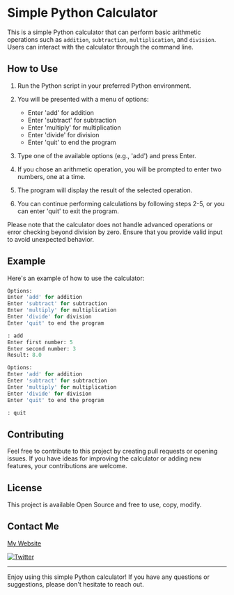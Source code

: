 # Simple Python Calculator

This is a simple Python calculator that can perform basic arithmetic operations such as `addition`, `subtraction`, `multiplication`, and `division`. Users can interact with the calculator through the command line.

## How to Use

1. Run the Python script in your preferred Python environment.
2. You will be presented with a menu of options:

   - Enter 'add' for addition
   - Enter 'subtract' for subtraction
   - Enter 'multiply' for multiplication
   - Enter 'divide' for division
   - Enter 'quit' to end the program

3. Type one of the available options (e.g., 'add') and press Enter.
4. If you chose an arithmetic operation, you will be prompted to enter two numbers, one at a time.
5. The program will display the result of the selected operation.
6. You can continue performing calculations by following steps 2-5, or you can enter 'quit' to exit the program.

Please note that the calculator does not handle advanced operations or error checking beyond division by zero. Ensure that you provide valid input to avoid unexpected behavior.

## Example

Here's an example of how to use the calculator:

```Python
Options:
Enter 'add' for addition
Enter 'subtract' for subtraction
Enter 'multiply' for multiplication
Enter 'divide' for division
Enter 'quit' to end the program

: add
Enter first number: 5
Enter second number: 3
Result: 8.0

Options:
Enter 'add' for addition
Enter 'subtract' for subtraction
Enter 'multiply' for multiplication
Enter 'divide' for division
Enter 'quit' to end the program

: quit
```

## Contributing

Feel free to contribute to this project by creating pull requests or opening issues. If you have ideas for improving the calculator or adding new features, your contributions are welcome.

## License

This project is available Open Source and free to use, copy, modify.

## Contact Me

[My Website](https://www.mrsaksham.com)

[![Twitter](https://img.shields.io/twitter/url/https/twitter.com/M_Saksham093.svg?style=social&label=Follow%20%40M_Saksham093)](https://twitter.com/M_Saksham093)

---

Enjoy using this simple Python calculator! If you have any questions or suggestions, please don't hesitate to reach out.
